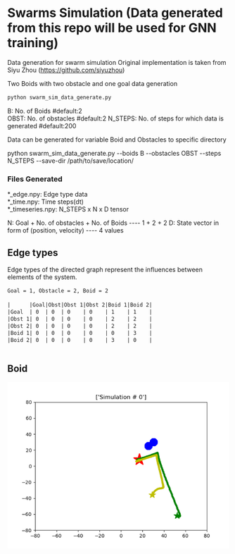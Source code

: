 # Swarms Simulation (Data generated from this repo will be used for GNN training)

Data generation for swarm simulation
Original implementation is taken from Siyu Zhou (https://github.com/siyuzhou)

Two Boids with two obstacle and one goal data generation
```bash
python swarm_sim_data_generate.py 
```

B: No. of Boids                                    #default:2  
OBST: No. of obstacles                             #default:2
N_STEPS: No. of steps for which data is generated  #default:200 


Data can be generated for variable Boid and Obstacles to specific directory

python swarm_sim_data_generate.py --boids B --obstacles OBST --steps N_STEPS --save-dir /path/to/save/location/

### Files Generated
*_edge.npy: Edge type data   
*_time.npy: Time steps(dt)  
*_timeseries.npy: N_STEPS x N x D tensor  

N: Goal + No. of obstacles + No. of Boids          ---- 1 + 2 + 2
D: State vector in form of (position, velocity)    ---- 4 values

## Edge types
Edge types of the directed graph represent the influences between
elements of the system.
```
Goal = 1, Obstacle = 2, Boid = 2

|      |Goal|Obst|Obst 1|Obst 2|Boid 1|Boid 2|  
|Goal  | 0  | 0  | 0    | 0    | 1    | 1    |  
|Obst 1| 0  | 0  | 0    | 0    | 2    | 2    |
|Obst 2| 0  | 0  | 0    | 0    | 2    | 2    |
|Boid 1| 0  | 0  | 0    | 0    | 0    | 3    |  
|Boid 2| 0  | 0  | 0    | 0    | 3    | 0    |  


```

## Boid

![2 Boid Flocking w/ Goal and Two Obstacles -- multiple Simulations](TLI.gif)

